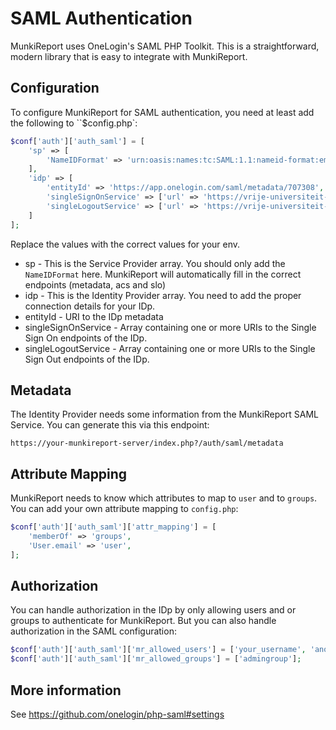 # SAML Authentication

MunkiReport uses OneLogin's SAML PHP Toolkit. This is a straightforward, modern library that is easy to integrate with MunkiReport.

## Configuration

To configure MunkiReport for SAML authentication, you need at least add the following to ``$config.php`:

```php
$conf['auth']['auth_saml'] = [
    'sp' => [
        'NameIDFormat' => 'urn:oasis:names:tc:SAML:1.1:nameid-format:emailAddress',
    ],
    'idp' => [
        'entityId' => 'https://app.onelogin.com/saml/metadata/707308',
        'singleSignOnService' => ['url' => 'https://vrije-universiteit-amsterdam-dev.onelogin.com/trust/saml2/http-post/sso/707308'],
        'singleLogoutService' => ['url' => 'https://vrije-universiteit-amsterdam-dev.onelogin.com/trust/saml2/http-redirect/slo/707308'],
    ]
];
```

Replace the values with the correct values for your env.

* sp - This is the Service Provider array. You should only add the `NameIDFormat` here. MunkiReport will automatically fill in the correct endpoints (metadata, acs and slo)
* idp - This is the Identity Provider array. You need to add the proper connection details for your IDp.
* entityId - URI to the IDp metadata
* singleSignOnService - Array containing one or more URIs to the Single Sign On endpoints of the IDp.
* singleLogoutService - Array containing one or more URIs to the Single Sign Out endpoints of the IDp.

## Metadata

The Identity Provider needs some information from the MunkiReport SAML Service. You can generate this via this endpoint:

```
https://your-munkireport-server/index.php?/auth/saml/metadata
```

## Attribute Mapping

MunkiReport needs to know which attributes to map to `user` and to `groups`. You can add your own attribute mapping to `config.php`:

```php
$conf['auth']['auth_saml']['attr_mapping'] = [
    'memberOf' => 'groups',
    'User.email' => 'user',
];
```

## Authorization

You can handle authorization in the IDp by only allowing users and or groups to authenticate for MunkiReport. But you can also handle authorization in the SAML configuration:

```php
$conf['auth']['auth_saml']['mr_allowed_users'] = ['your_username', 'another_user'];
$conf['auth']['auth_saml']['mr_allowed_groups'] = ['admingroup'];
```

## More information 

See https://github.com/onelogin/php-saml#settings


